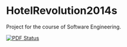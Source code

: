 # HotelRevolution2014s

Project for the course of Software Engineering.

[![PDF Status](https://www.sharelatex.com/github/repos/siscia/HotelRevolution2014s/builds/latest/badge.svg)](https://www.sharelatex.com/github/repos/siscia/HotelRevolution2014s/builds/latest/output.pdf)
